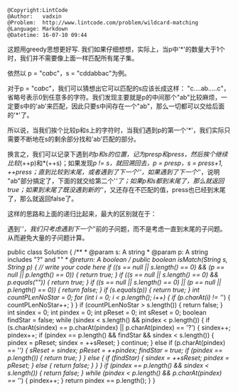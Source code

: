 ```
@Copyright:LintCode
@Author:   vadxin
@Problem:  http://www.lintcode.com/problem/wildcard-matching
@Language: Markdown
@Datetime: 16-07-10 09:44
```

这题用greedy思想更好写.
我们如果仔细想想，实际上，当p中'*'的数量大于1个时，我们并不需要像上面一样匹配所有尾子集。

依然以 p = "c*ab*c"，s = "cddabbac"为例。

对于p = "c*ab*c"，我们可以猜想出它可以匹配的s应该长成这样： "c....ab.....c"，省略号表示0到任意多的字符。我们发现主要就是p的中间那个"ab"比较麻烦，一定要s中的'ab'来匹配，因此只要s中间存在一个"ab"，那么一切都可以交给后面的'*'了。

所以说，当我们挨个比较p和s上的字符时，当我们遇到p的第一个'*'，我们实际只需要不断地在s的剩余部分找和'ab'匹配的部分。

换言之，我们可以记录下遇到*时p和s的位置，记为presp和press，然后挨个继续比较*(++p)和*(++s)；如果发现*p != *s，就回溯回去，p = presp，s = press+1, ++press；直到比较到末尾，或者遇到了下一个'*'，如果遇到了下一个'*'，说明 "ab"部分搞定了，下面的就交给第二个'*'了；如果p和s都到末尾了，那么就返回true；如果到末尾了既没遇到新的'*'，又还存在不匹配的值，press也已经到末尾了，那么就返回false了。

这样的思路和上面的递归比起来，最大的区别就在于：

遇到'*'，我们只考虑遇到下一个'*'前的子问题，而不是考虑一直到末尾的子问题。从而避免大量的子问题计算。




public class Solution {
    /**
     * @param s: A string 
     * @param p: A string includes "?" and "*"
     * @return: A boolean
     */
    public boolean isMatch(String s, String p) {
        // write your code here
        if ((s == null || s.length() == 0) && (p == null || p.length() == 0)) {
            return true;
        }
        if ((s == null || s.length() == 0) && p.equals("*")) {
            return true;
        }
        if ((s == null || s.length() == 0) || (p == null || p.length() == 0)) {
            return false;
        }
        if (s.equals(p)) {
            return true;
        }
        int countPLenNoStar = 0;
        for (int i = 0; i < p.length(); i++) {
            if (p.charAt(i) != '*') {
                countPLenNoStar++;
            }
        }
        if (countPLenNoStar > s.length()) {
            return false;
        }
        int sindex = 0;
        int pindex = 0;
        int pReset = 0;
        int sReset = 0;
        boolean findStar = false;
        while (sindex < s.length() && pindex < p.length()) {
            if (s.charAt(sindex) == p.charAt(pindex) || p.charAt(pindex) == '?') {
                sindex++;
                pindex++;
                if (pindex == p.length() && findStar && sindex < s.length()) {
                    pindex = pReset;
                    sindex = ++sReset;
                }
                continue;
            } else if (p.charAt(pindex) == '*') {
                sReset = sindex;
                pReset = ++pindex;
                findStar = true;
                if (pindex == p.length()) {
                    return true;
                }
            } else {
                if (findStar) {
                    sindex = ++sReset;
                    pindex = pReset;
                } else {
                    return false;
                }
            }
        }
        if (pindex == p.length() && sindex < s.length()) {
            return false;
        }
        while (pindex < p.length() && p.charAt(pindex) == '*') {
            pindex++;
        }
        return pindex == p.length();
     }
}